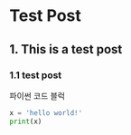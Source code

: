 # Test Post
## 1. This is a test post
### 1.1 test post
파이썬 코드 블럭
```python
x = 'hello world!'
print(x)
```

